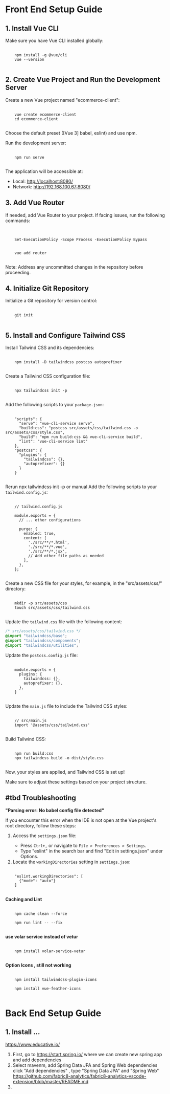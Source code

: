 <!-- Front End Setup Guide -->
<h1>Front End Setup Guide</h1>

<h2>1. Install Vue CLI</h2>

<p>Make sure you have Vue CLI installed globally:</p>

<pre>
  <code>
    npm install -g @vue/cli
    vue --version
  </code>
</pre>

<h2>2. Create Vue Project and Run the Development Server</h2>

<p>Create a new Vue project named "ecommerce-client":</p>

<pre>
  <code>
    vue create ecommerce-client
    cd ecommerce-client
  </code>
</pre>

<p>Choose the default preset ([Vue 3] babel, eslint) and use npm.</p>

<p>Run the development server:</p>

<pre>
  <code>
    npm run serve
  </code>
</pre>

<p>The application will be accessible at:</p>
<ul>
  <li>Local: <a href="http://localhost:8080/">http://localhost:8080/</a></li>
  <li>Network: <a href="http://192.168.100.67:8080/">http://192.168.100.67:8080/</a></li>
</ul>

<h2>3. Add Vue Router</h2>

<p>If needed, add Vue Router to your project. If facing issues, run the following commands:</p>

<pre>
  <code>
    <!-- If script execution is blocked, run this command first -->
    Set-ExecutionPolicy -Scope Process -ExecutionPolicy Bypass

    <!-- Then add Vue Router -->
    vue add router
  </code>
</pre>

<p>Note: Address any uncommitted changes in the repository before proceeding.</p>

<h2>4. Initialize Git Repository</h2>

<p>Initialize a Git repository for version control:</p>

<pre>
  <code>
    git init
  </code>
</pre>

<h2>5. Install and Configure Tailwind CSS</h2>

<p>Install Tailwind CSS and its dependencies:</p>

<pre>
  <code>
    npm install -D tailwindcss postcss autoprefixer
  </code>
</pre>

<p>Create a Tailwind CSS configuration file:</p>

<pre>
  <code>
    npx tailwindcss init -p
  </code>
</pre>

<p>Add the following scripts to your <code>package.json</code>:</p>

<pre>
  <code>
    "scripts": {
      "serve": "vue-cli-service serve",
      "build:css": "postcss src/assets/css/tailwind.css -o src/assets/css/style.css",
      "build": "npm run build:css && vue-cli-service build",
      "lint": "vue-cli-service lint"
    },
    "postcss": {
      "plugins": {
        "tailwindcss": {},
        "autoprefixer": {}
      }
    }
  </code>
</pre>

<p>Rerun npx tailwindcss init -p or manual Add the following scripts to your <code>tailwind.config.js</code>:</p>

<pre>
  <code>
    // tailwind.config.js

    module.exports = {
      // ... other configurations

      purge: {
        enabled: true,
        content: [
          './src/**/*.html',
          './src/**/*.vue',
          './src/**/*.jsx',
          // Add other file paths as needed
        ],
      },
    };
  </code>
</pre>

<p>Create a new CSS file for your styles, for example, in the "src/assets/css/" directory:</p>

<pre>
  <code>
    mkdir -p src/assets/css
    touch src/assets/css/tailwind.css
  </code>
</pre>

<p>Update the <code>tailwind.css</code> file with the following content:</p>

```css
/* src/assets/css/tailwind.css */
@import "tailwindcss/base";
@import "tailwindcss/components";
@import "tailwindcss/utilities";
```

<p>Update the <code>postcss.config.js</code> file:</p>
<pre>
  <code>
    module.exports = {
      plugins: {
        tailwindcss: {},
        autoprefixer: {},
      },
    }
  </code>
</pre>
<p>Update the <code>main.js</code> file to include the Tailwind CSS styles:</p>
<pre>
  <code>
    // src/main.js
    import '@assets/css/tailwind.css'
  </code>
</pre>

<p>Build Tailwind CSS:</p>

<pre>
  <code>
    npm run build:css
    npx tailwindcss build -o dist/style.css
  </code>
</pre>

<p>Now, your styles are applied, and Tailwind CSS is set up!</p>

<p>Make sure to adjust these settings based on your project structure.</p>

<h2>#tbd Troubleshooting</h2>

<p><strong>"Parsing error: No babel config file detected"</strong></p>

<p>If you encounter this error when the IDE is not open at the Vue project's root directory, follow these steps:</p>

<ol>
  <li>Access the <code>settings.json</code> file:</li>
  <ul>
    <li>Press <code>Ctrl+,</code> or navigate to <code>File > Preferences > Settings</code>.</li>
    <li>Type "eslint" in the search bar and find "Edit in settings.json" under Options.</li>
  </ul>
  <li>Locate the <code>workingDirectories</code> setting in <code>settings.json</code>:</li>
</ol>

<pre>
  <code>
    "eslint.workingDirectories": [
      {"mode": "auto"}
    ]
  </code>
</pre>

<p><strong>Caching and Lint</strong></p>

<pre>
  <code>
    npm cache clean --force

    npm run lint -- --fix
  </code>
</pre>

<p><strong>use volar service instead of vetur</strong></p>

<pre>
  <code>
    npm install volar-service-vetur
  </code>
</pre>

<p><strong>Option Icons , still not working</strong></p>

<pre>
  <code>
    npm install tailwindcss-plugin-icons

    npm install vue-feather-icons
  </code>
</pre>


<!-- Back End Setup Guide -->
<h1>Back End Setup Guide</h1>

<h2>1. Install ...</h2>

https://www.educative.io/

1. First, go to https://start.spring.io/ where we can create new spring app and add dependencies
2. Select mavenm, add Spring Data JPA and Spring Web dependencies
   click "Add dependencies" , type "Spring Data JPA" and "Spring Web"
   https://github.com/fabric8-analytics/fabric8-analytics-vscode-extension/blob/master/README.md
3. 

